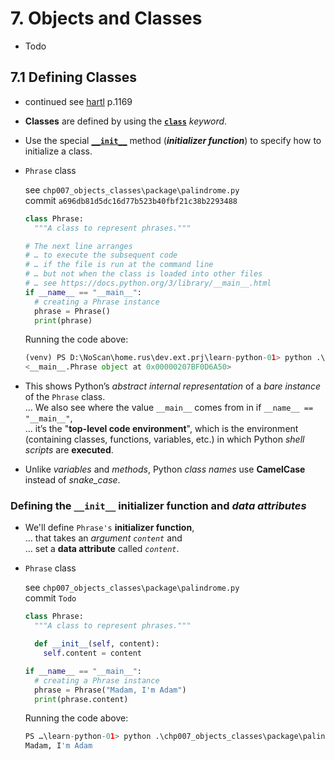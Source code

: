 # 7. Objects and Classes

- Todo

## 7.1 Defining Classes

- continued see [hartl](../README.md#hartl) p.1169

- **Classes** are defined by using the [**`class`**](https://docs.python.org/3/tutorial/classes.html#class-definition-syntax) *keyword*.

- Use the special [**`__init__`**](https://docs.python.org/3/reference/datamodel.html#object.__init__) method (***initializer function***) to specify how to initialize a class.

- `Phrase` class

  see `chp007_objects_classes\package\palindrome.py`  
  commit `a696db81d5dc16d77b523b40fbf21c38b2293488`

  ``` Python
  class Phrase:
    """A class to represent phrases."""

  # The next line arranges
  # … to execute the subsequent code
  # … if the file is run at the command line
  # … but not when the class is loaded into other files
  # … see https://docs.python.org/3/library/__main__.html
  if __name__ == "__main__":
    # creating a Phrase instance
    phrase = Phrase()
    print(phrase)
  ```

  Running the code above:

  ``` Python
  (venv) PS D:\NoScan\home.rus\dev.ext.prj\learn-python-01> python .\chp007_objects_classes\package\palindrome.py
  <__main__.Phrase object at 0x00000207BF0D6A50>
  ```

- This shows Python’s *abstract internal representation* of a *bare instance* of the `Phrase` class.  
  … We also see where the value `__main__` comes from in if `__name__ == "__main__"`,  
  … it’s the "**top-level code environment**", which is the environment (containing classes, functions, variables, etc.) in which Python *shell scripts* are **executed**.

- Unlike *variables* and *methods*, Python *class names* use **CamelCase** instead of *snake_case*.

### Defining the `__init__` initializer function and *data attributes*

- We'll define `Phrase's` **initializer function**,  
  … that takes an *argument* *`content`* and  
  … set a **data attribute** called *`content`*.

- `Phrase` class

  see `chp007_objects_classes\package\palindrome.py`  
  commit `Todo`

  ``` Python
  class Phrase:
    """A class to represent phrases."""

    def __init__(self, content):
      self.content = content

  if __name__ == "__main__":
    # creating a Phrase instance
    phrase = Phrase("Madam, I'm Adam")
    print(phrase.content)
  ```

  Running the code above:

  ``` Python
  PS …\learn-python-01> python .\chp007_objects_classes\package\palindrome.py
  Madam, I'm Adam
  ```
